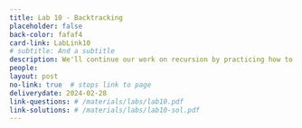 ```yaml
---
title: Lab 10 - Backtracking
placeholder: false
back-color: fafaf4
card-link: LabLink10
# subtitle: And a subtitle
description: We'll continue our work on recursion by practicing how to use backtracking to create optimal recursions. Special emphasis on writing recurrences.
people:
layout: post
no-link: true  # stops link to page 
deliverydate: 2024-02-28
link-questions: # /materials/labs/lab10.pdf
link-solutions: # /materials/labs/lab10-sol.pdf
---
```










